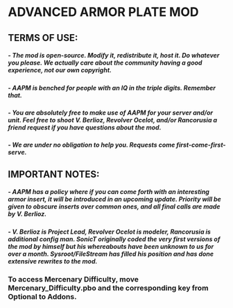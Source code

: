 # ADVANCED ARMOR PLATE MOD

## TERMS OF USE:

##### - The mod is open-source. Modify it, redistribute it, host it. Do whatever you please. We actually care about the community having a good experience, not our own copyright.
##### - AAPM is benched for people with an IQ in the triple digits. Remember that.
##### - You are absolutely free to make use of AAPM for your server and/or unit. Feel free to shoot V. Berlioz, Revolver Ocelot, and/or Rancorusia a friend request if you have questions about the mod.
##### - We are under no obligation to help you. Requests come first-come-first-serve.

## IMPORTANT NOTES:

##### - AAPM has a policy where if you can come forth with an interesting armor insert, it will be introduced in an upcoming update. Priority will be given to obscure inserts over common ones, and all final calls are made by V. Berlioz.
##### - V. Berlioz is Project Lead, Revolver Ocelot is modeler, Rancorusia is additional config man. SonicT originally coded the very first versions of the mod by himself but his whereabouts have been unknown to us for over a month. Sysroot/FileStream has filled his position and has done extensive rewrites to the mod.

### To access Mercenary Difficulty, move Mercenary_Difficulty.pbo and the corresponding key from Optional to Addons.
